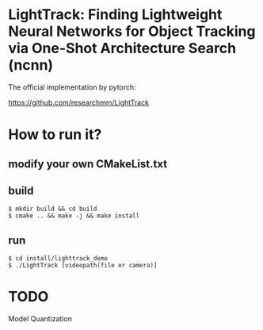 # LightTrack: Finding Lightweight Neural Networks for Object Tracking via One-Shot Architecture Search (ncnn)

The official implementation by pytorch:

https://github.com/researchmm/LightTrack

# How to run it?

## modify your own CMakeList.txt

## build
```
$ mkdir build && cd build
$ cmake .. && make -j && make install
```

## run
```
$ cd install/lighttrack_demo
$ ./LightTrack [videopath(file or camera)]
```

# TODO
Model Quantization





